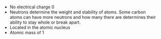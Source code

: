 - No electrical charge 0
- Neutrons determine the weight and stability of atoms. Some carbon atoms can have more neutrons and how many there are determines their ability to stay whole or break apart.
- Located in the atomic nucleus 
- Atomic mass of 1